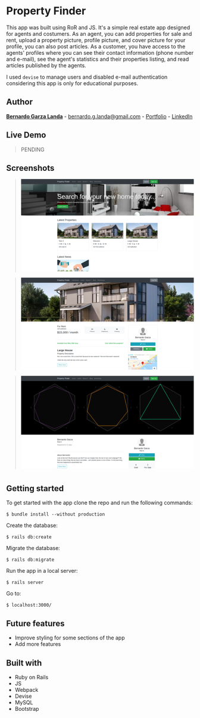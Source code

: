 # Property Finder
This app was built using RoR and JS. It's a simple real estate app designed for agents and costumers. As an agent, you can add properties for sale and rent, upload a property picture, profile picture, and cover picture for your profile, you can also post articles. As a customer, you have access to the agents' profiles where you can see their contact information (phone number and e-mail), see the agent's statistics and their properties listing, and read articles published by the agents.

I used `devise` to manage users and disabled e-mail authentication considering this app is only for educational purposes.


## Author

**[Bernardo Garza Landa](https://bernardogarza.me/)** - bernardo.g.landa@gmail.com - [Portfolio](https://bernardogarza.me) - [LinkedIn](https://www.linkedin.com/in/bernardo-g-landa/)

## Live Demo

> PENDING

## Screenshots

> ![Property Finder](homepage-screenshot.png?raw=true "Property Finder")


> ![Property Finder](property-screenshot.png?raw=true "Property Finder")

> ![Property Finder](profile-screenshot.png?raw=true "Property Finder")

#


## Getting started
To get started with the app clone the repo and run the following commands:
```
$ bundle install --without production
```
Create the database:
```
$ rails db:create
```
Migrate the database:
```
$ rails db:migrate
```
Run the app in a local server:
```
$ rails server
```
Go to:
```
$ localhost:3000/
```

## Future features
- Improve styling for some sections of the app
- Add more features

## Built with
- Ruby on Rails
- JS
- Webpack
- Devise
- MySQL
- Bootstrap
